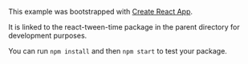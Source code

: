 This example was bootstrapped with [Create React App](https://github.com/facebook/create-react-app).

It is linked to the react-tween-time package in the parent directory for development purposes.

You can run `npm install` and then `npm start` to test your package.
